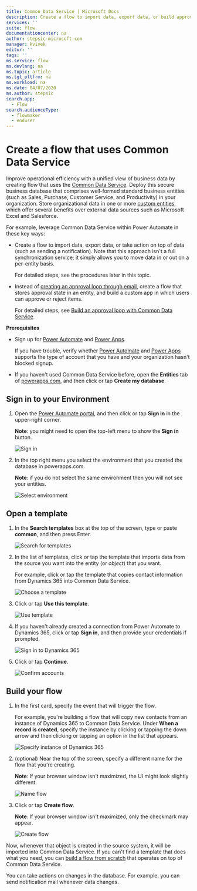 ```yaml
---
title: Common Data Service | Microsoft Docs
description: Create a flow to import data, export data, or build approvals with the Common Data Service.
services: ''
suite: flow
documentationcenter: na
author: stepsic-microsoft-com
manager: kvivek
editor: ''
tags: ''
ms.service: flow
ms.devlang: na
ms.topic: article
ms.tgt_pltfrm: na
ms.workload: na
ms.date: 04/07/2020
ms.author: stepsic
search.app: 
  - Flow
search.audienceType: 
  - flowmaker
  - enduser
---
```

# Create a flow that uses Common Data Service

Improve operational efficiency with a unified view of business data by creating flow that uses the [Common Data Service](https://powerapps.microsoft.com/tutorials/data-platform-intro/). Deploy this secure business database that comprises well-formed standard business entities (such as Sales, Purchase, Customer Service, and Productivity) in your organization. Store organizational data in one or more [custom entities](https://powerapps.microsoft.com/tutorials/data-platform-create-entity/), which offer several benefits over external data sources such as Microsoft Excel and Salesforce.

For example, leverage Common Data Service within Power Automate in these key ways:

* Create a flow to import data, export data, or take action on top of data (such as sending a notification). Note that this approach isn't a full synchronization service; it simply allows you to move data in or out on a per-entity basis.
  
    For detailed steps, see the procedures later in this topic.
* Instead of [creating an approval loop through email](wait-for-approvals.md), create a flow that stores approval state in an entity, and build a custom app in which users can approve or reject items.
  
    For detailed steps, see [Build an approval loop with Common Data Service](common-data-model-approve.md).

**Prerequisites**

* Sign up for [Power Automate](https://flow.microsoft.com) and [Power Apps](https://make.powerapps.com).
  
    If you have trouble, verify whether [Power Automate](sign-up-sign-in.md) and [Power Apps](https://powerapps.microsoft.com/tutorials/signup-for-powerapps/) supports the type of account that you have and your organization hasn't blocked signup.
* If you haven't used Common Data Service before, open the **Entities** tab of [powerapps.com](https://web.powerapps.com/#/entities), and then click or tap **Create my database**.

## Sign in to your Environment
1. Open the [Power Automate portal](https://flow.microsoft.com), and then click or tap **Sign in** in the upper-right corner.
   
    **Note**: you might need to open the top-left menu to show the **Sign in** button.
   
    ![Sign in](./media/common-data-model-intro/signin-flow.png)
2. In the top right menu you select the environment that you created the database in powerapps.com.
   
    **Note**: if you do not select the same environment then you will not see your entities.
   
    ![Select environment](./media/common-data-model-intro/select-environment.png)

## Open a template
1. In the **Search templates** box at the top of the screen, type or paste **common**, and then press Enter.
   
    ![Search for templates](./media/common-data-model-intro/template-search.png)
2. In the list of templates, click or tap the template that imports data from the source you want into the entity (or *object*) that you want.
   
    For example, click or tap the template that copies contact information from Dynamics 365 into Common Data Service.
   
    ![Choose a template](./media/common-data-model-intro/choose-template.png)
3. Click or tap **Use this template**.
   
    ![Use template](./media/common-data-model-intro/use-template.png)
4. If you haven't already created a connection from Power Automate to Dynamics 365, click or tap **Sign in**, and then provide your credentials if prompted.
   
    ![Sign in to Dynamics 365](./media/common-data-model-intro/dynamics-signin.png)
5. Click or tap **Continue**.
   
    ![Confirm accounts](./media/common-data-model-intro/confirm-accounts.png)

## Build your flow
1. In the first card, specify the event that will trigger the flow.
   
    For example, you're building a flow that will copy new contacts from an instance of Dynamics 365 to Common Data Service. Under **When a record is created**, specify the instance by clicking or tapping the down arrow and then clicking or tapping an option in the list that appears.
   
    ![Specify instance of Dynamics 365](./media/common-data-model-intro/specify-instance.png)
2. (optional) Near the top of the screen, specify a different name for the flow that you're creating.
   
    **Note**: If your browser window isn't maximized, the UI might look slightly different.
   
    ![Name flow](./media/common-data-model-intro/name-flow.png)
3. Click or tap **Create flow**.
   
    **Note**: If your browser window isn't maximized, only the checkmark may appear.
   
    ![Create flow](./media/common-data-model-intro/create-flow.png)

Now, whenever that object is created in the source system, it will be imported into Common Data Service. If you can't find a template that does what you need, you can [build a flow from scratch](get-started-logic-flow.md) that operates on top of Common Data Service.

You can take actions on changes in the database. For example, you can send notification mail whenever data changes.

